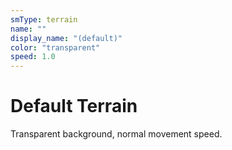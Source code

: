 ```yaml
---
smType: terrain
name: ""
display_name: "(default)"
color: "transparent"
speed: 1.0
---
```


# Default Terrain
Transparent background, normal movement speed.
